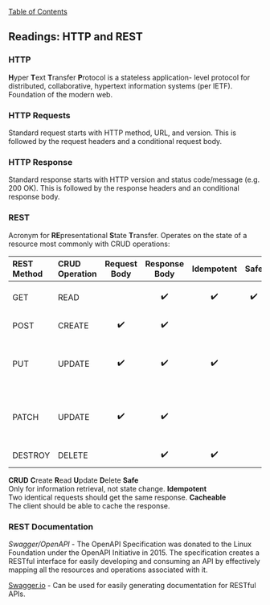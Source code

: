 [Table of Contents](https://github.com/logantscott/june2020_reading)

## Readings: HTTP and REST

### HTTP
**H**yper **T**ext **T**ransfer **P**rotocol is a stateless application-
   level protocol for distributed, collaborative, hypertext information
   systems (per IETF). Foundation of the modern web.

### HTTP Requests
Standard request starts with HTTP method, URL, and version. This is followed by the request headers and a conditional request body.

### HTTP Response
Standard response starts with HTTP version and status code/message (e.g. 200 OK). This is followed by the response headers and an conditional response body.

### REST
Acronym for **RE**presentational **S**tate **T**ransfer. Operates on the state of a resource most commonly with CRUD operations:  

| REST Method | CRUD Operation | Request Body | Response Body | Idempotent | Safe | Cacheable | Function |
| :---    | :--- | :---: | :---: | :---: | :---: | :---: | :--- |
| GET     | READ |  | :heavy_check_mark: | :heavy_check_mark: | :heavy_check_mark: | :heavy_check_mark: | Retrieve 1 or More Records |
| POST	  | CREATE	| :heavy_check_mark: | :heavy_check_mark: |  |  | :heavy_check_mark: | Create a new record |
| PUT	    | UPDATE	| :heavy_check_mark: | :heavy_check_mark: | :heavy_check_mark: |  |  | Update a record through replacement (Put it back) |
| PATCH	  | UPDATE  | :heavy_check_mark: | :heavy_check_mark: |  |  |  | Update a record (just the parts that changed) |
| DESTROY | DELETE  |  | :heavy_check_mark: | :heavy_check_mark: |  |  | Remove a record |

**CRUD**
**C**reate **R**ead **U**pdate **D**elete
**Safe**  
Only for information retrieval, not state change.
**Idempotent**  
Two identical requests should get the same response.
**Cacheable**  
The client should be able to cache the response.

### REST Documentation
*Swagger/OpenAPI* - The OpenAPI Specification was donated to the Linux Foundation under the OpenAPI Initiative in 2015. The specification creates a RESTful interface for easily developing and consuming an API by effectively mapping all the resources and operations associated with it.

[Swagger.io](https://swagger.io/) - Can be used for easily generating documentation for RESTful APIs.
